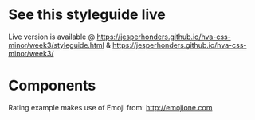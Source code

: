 # See this styleguide live

Live version is available @ https://jesperhonders.github.io/hva-css-minor/week3/styleguide.html &
https://jesperhonders.github.io/hva-css-minor/week3/

# Components

Rating example makes use of Emoji from: http://emojione.com
